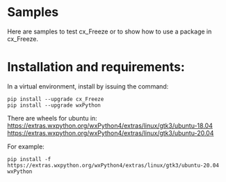 # Samples

Here are samples to test cx_Freeze or to show how to use a package in cx_Freeze.

# Installation and requirements:

In a virtual environment, install by issuing the command:

```
pip install --upgrade cx_Freeze
pip install --upgrade wxPython
```

There are wheels for ubuntu in:
https://extras.wxpython.org/wxPython4/extras/linux/gtk3/ubuntu-18.04
https://extras.wxpython.org/wxPython4/extras/linux/gtk3/ubuntu-20.04

For example:

```
pip install -f https://extras.wxpython.org/wxPython4/extras/linux/gtk3/ubuntu-20.04 wxPython
```
